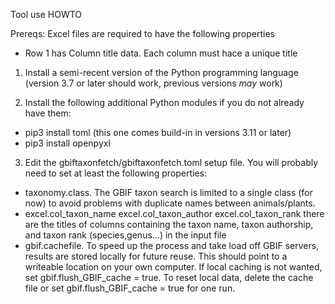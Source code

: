 Tool use HOWTO

Prereqs: Excel files are required to have the following properties
- Row 1 has Column title data. Each column must hace a unique title 

1. Install a semi-recent version of the Python programming language (version 3.7 or later should work, previous versions *may* work)

2. Install the following additional Python modules if you do not already have them:
- pip3 install toml (this one comes build-in in versions 3.11 or later)
- pip3 install openpyxl

3. Edit the gbiftaxonfetch/gbiftaxonfetch.toml setup file. You will probably need to set at least the following properties:
  - taxonomy.class. The GBIF taxon search is limited to a single class (for now) to avoid problems with duplicate names between animals/plants.
  - excel.col_taxon_name
    excel.col_taxon_author
    excel.col_taxon_rank
    there are the titles of columns containing the taxon name, taxon authorship, and taxon rank (species,genus...) in the input file
  - gbif.cachefile.
    To speed up the process and take load off GBIF servers, results are stored locally for future reuse. This should point to a writeable location on your own computer.
    If local caching is not wanted, set gbif.flush_GBIF_cache = true.
    To reset local data, delete the cache file or set gbif.flush_GBIF_cache = true for one run.
